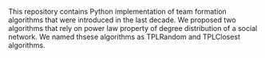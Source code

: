 This repository contains Python implementation of team formation algorithms that were introduced in the last decade.
We proposed two algorithms that rely on power law property of degree distribution of a social network. 
We named thsese algorithms as TPLRandom and TPLClosest algorithms.


